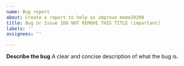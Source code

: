 ```yaml
---
name: Bug report
about: Create a report to help us improve meme20200
title: Bug or Issue [DO NOT REMOVE THIS TITLE !important]
labels: ''
assignees: ''

---
```


**Describe the bug**
A clear and concise description of what the bug is.
